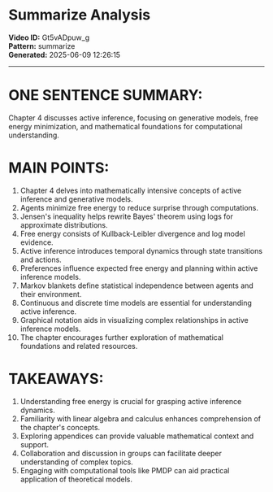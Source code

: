 # Summarize Analysis

**Video ID:** Gt5vADpuw_g  
**Pattern:** summarize  
**Generated:** 2025-06-09 12:26:15  

---

# ONE SENTENCE SUMMARY:
Chapter 4 discusses active inference, focusing on generative models, free energy minimization, and mathematical foundations for computational understanding.

# MAIN POINTS:
1. Chapter 4 delves into mathematically intensive concepts of active inference and generative models.
2. Agents minimize free energy to reduce surprise through computations.
3. Jensen's inequality helps rewrite Bayes' theorem using logs for approximate distributions.
4. Free energy consists of Kullback-Leibler divergence and log model evidence.
5. Active inference introduces temporal dynamics through state transitions and actions.
6. Preferences influence expected free energy and planning within active inference models.
7. Markov blankets define statistical independence between agents and their environment.
8. Continuous and discrete time models are essential for understanding active inference.
9. Graphical notation aids in visualizing complex relationships in active inference models.
10. The chapter encourages further exploration of mathematical foundations and related resources.

# TAKEAWAYS:
1. Understanding free energy is crucial for grasping active inference dynamics.
2. Familiarity with linear algebra and calculus enhances comprehension of the chapter's concepts.
3. Exploring appendices can provide valuable mathematical context and support.
4. Collaboration and discussion in groups can facilitate deeper understanding of complex topics.
5. Engaging with computational tools like PMDP can aid practical application of theoretical models.